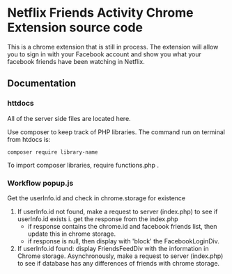 # Netflix Friends Activity Chrome Extension source code

This is a chrome extension that is still in process. The extension will allow you to sign in with your Facebook account and show you what your facebook friends have been watching in Netflix.

## Documentation

### httdocs

All of the server side files are located here.

Use composer to keep track of PHP libraries. The command run on terminal from htdocs is:
```
composer require library-name
```

To import composer libraries, require functions.php .

### Workflow popup.js

Get the userInfo.id and check in chrome.storage for existence
  1. If userInfo.id not found, make a request to server (index.php) to see if userInfo.id exists
    i. get the response from the index.php
      - if response contains the chrome.id and facebook friends list, then update this in chrome storage.
      - if response is null, then display with 'block' the FacebookLoginDiv.
  2. If userInfo.id found: display FriendsFeedDiv with the information in Chrome storage. Asynchronously, make a request to server (index.php) to see if database has any differences of friends with chrome storage.

